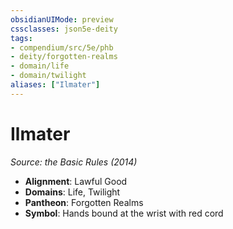 ```yaml
---
obsidianUIMode: preview
cssclasses: json5e-deity
tags:
- compendium/src/5e/phb
- deity/forgotten-realms
- domain/life
- domain/twilight
aliases: ["Ilmater"]
---
```

# Ilmater
*Source: the Basic Rules (2014)* 

- **Alignment**: Lawful Good
- **Domains**: Life, Twilight
- **Pantheon**: Forgotten Realms
- **Symbol**: Hands bound at the wrist with red cord